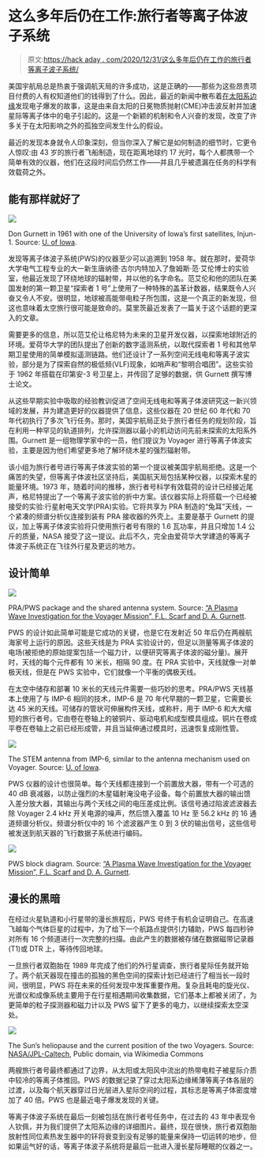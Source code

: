 # 这么多年后仍在工作:旅行者等离子体波子系统

> 原文:[https://hack aday . com/2020/12/31/这么多年后仍在工作的旅行者等离子波子系统/](https://hackaday.com/2020/12/31/still-working-after-all-these-years-the-voyager-plasma-wave-subsystem/)

美国宇航局总是热衷于强调航天局的许多成功，这是正确的——那些为这些昂贵项目付费的人有权知道他们的钱得到了什么。因此，最近的新闻中散布着[在太阳系边缘](https://www.livescience.com/voyager-finds-electron-burst-at-solar-system-edge.html)发现电子爆发的故事，这是由来自太阳的日冕物质抛射(CME)冲击波反射并加速星际等离子体中的电子引起的。这是一个新颖的机制和令人兴奋的发现，改变了许多关于在太阳影响之外的孤独空间发生什么的假设。

最近的发现本身就令人印象深刻，但当你深入了解它是如何制造的细节时，它更令人惊叹:由 43 岁的旅行者飞船制造，现在距离地球约 17 光时，每个人都携带一个简单有效的仪器，他们在这段时间后仍然工作——并且几乎被遗漏在任务的科学有效载荷之外。

## 能有那样就好了

[![](../Images/3e2762100ce253b94013d892907e020a.png)](https://hackaday.com/wp-content/uploads/2020/12/gurnett-injun-1-e1608084507429.jpg)

Don Gurnett in 1961 with one of the University of Iowa’s first satellites, Injun-1\. Source: [U. of Iowa](https://agupubs.onlinelibrary.wiley.com/doi/full/10.1029/2019JA027324%4010.1002/%28ISSN%291944-9208.COMSWSP1).

发现等离子体波子系统(PWS)的仪器至少可以追溯到 1958 年。就在那时，爱荷华大学电气工程专业的大一新生唐纳德·古尔内特加入了詹姆斯·范·艾伦博士的实验室，他最近发现了环绕地球的辐射带，并以他的名字命名。范艾伦和他的团队在美国发射的第一颗卫星“探索者 1 号”上使用了一种特殊的盖革计数器，结果既令人兴奋又令人不安。很明显，地球被高能带电粒子所包围，这是一个真正的新发现，但这也意味着太空旅行很可能是致命的。莫里茨最近发表了一篇关于这个话题的更深入的文章。

需要更多的信息，所以范艾伦让格尼特为未来的卫星开发仪器，以探索地球附近的环境。爱荷华大学的团队提出了创新的数字遥测系统，以取代探索者 1 号和其他早期卫星使用的简单模拟遥测链路。他们还设计了一系列空间无线电和等离子波实验，部分是为了探索自然的极低频(VLF)现象，如哨声和“黎明合唱团”。这些实验于 1962 年搭载在印第安-3 号卫星上，并传回了足够的数据，供 Gurnett 撰写博士论文。

从这些早期实验中吸取的经验教训促进了空间无线电和等离子体波研究这一新兴领域的发展，并为建造更好的仪器提供了信息，这些仪器在 20 世纪 60 年代和 70 年代初执行了多次飞行任务。那时，美国宇航局正处于旅行者任务的规划阶段，旨在利用一种罕见的轨道排列，允许探测器以最小的机动访问先前未探索的太阳系外围。Gurnett 是一组物理学家中的一员，他们提议为 Voyager 进行等离子体波实验，主要是因为他们希望更多地了解环绕木星的强烈辐射带。

该小组为旅行者号进行等离子体波实验的第一个提议被美国宇航局拒绝。这是一个痛苦的失望，但等离子体波社区坚持后，美国航天局包括某种仪器，以探索木星的能量环境。1973 年，随着时间的推移，旅行者号科学有效载荷的设计已经接近尾声，格尼特提出了一个等离子波实验的折中方案。该仪器实际上将搭载一个已经被接受的实验:行星射电天文学(PRA)实验。它将共享为 PRA 制造的“兔耳”天线，一个紧凑的频谱分析仪连接到装有 PRA 接收器的外壳上。主要是基于 Gurnett 的提议，加上等离子体波实验将只使用旅行者号有限的 1.6 瓦功率，并且只增加 1.4 公斤的质量，NASA 接受了这一提议。此后不久，完全由爱荷华大学建造的等离子体波子系统正在飞往外行星及更远的地方。

## 设计简单

[![](../Images/b8dedcabdd220f79d06b67223d7f6b7c.png)](https://hackaday.com/wp-content/uploads/2020/12/voyager-pws-colorized.png)

PRA/PWS package and the shared antenna system. Source: [“A Plasma Wave Investigation for the Voyager Mission”, F.L. Scarf and D. A. Gurnett](http://www-pw.physics.uiowa.edu/plasma-wave/voyager/ssr/PWSINST.HTM).

PWS 的设计如此简单可能是它成功的关键，也是它在发射近 50 年后仍在两艘航海家号上运行的原因。这些天线是为 PRA 实验设计的，但足以测量等离子体波的电场(被拒绝的原始提案包括一个磁力计，以便研究等离子体波的磁分量)。展开时，天线的每个元件都有 10 米长，相隔 90 度。在 PRA 实验中，天线就像一对单极天线，但是在 PWS 实验中，它们就像一个平衡的偶极天线。

在太空中储存和部署 10 米长的天线元件需要一些巧妙的思考。PRA/PWS 天线基本上使用了与 IMP-6 相同的技术，IMP-6 是 70 年代早期的一颗卫星，它需要长达 45 米的天线。可储存的管状可伸展构件天线，或称杆，用于 IMP-6 和大大缩短的旅行者号。它由卷在卷轴上的铍铜片、驱动电机和成型模具组成。铜片在卷成平卷在卷轴上之前已经形成管，并且当延伸通过模具时，迅速恢复成刚性管。

[![](../Images/0a03a667285f64653a37b9ca86a6b293.png)](https://hackaday.com/wp-content/uploads/2020/12/IMP-6-ATEM-antenna-e1608084782929.jpg)

The STEM antenna from IMP-6, similar to the antenna mechanism used on Voyager. Source: [U. of Iowa](https://agupubs.onlinelibrary.wiley.com/doi/full/10.1029/2019JA027324%4010.1002/%28ISSN%291944-9208.COMSWSP1).

PWS 仪器的设计也很简单。每个天线都连接到一个前置放大器，带有一个可选的 40 dB 衰减器，以防止强烈的木星辐射淹没电子设备。每个前置放大器的输出馈入差分放大器，其输出与两个天线之间的电压差成比例。该信号通过陷波滤波器去除 Voyager 2.4 kHz 开关电源的噪声，然后馈入覆盖 10 Hz 至 56.2 kHz 的 16 通道频谱分析仪。频谱分析仪中的 16 个滤波器产生 0 到 3 伏的输出信号，这些信号被发送到航天器的飞行数据子系统进行编码。

[![](../Images/641da5d963e0e8c44b9bdd230337c5bd.png)](https://hackaday.com/wp-content/uploads/2020/12/pws-block-colorized.png)

PWS block diagram. Source: [“A Plasma Wave Investigation for the Voyager Mission”, F.L. Scarf and D. A. Gurnett](http://www-pw.physics.uiowa.edu/plasma-wave/voyager/ssr/PWSINST.HTM).

## 漫长的黑暗

在经过火星轨道和小行星带的漫长旅程后，PWS 号终于有机会证明自己。在高速飞越每个气体巨星的过程中，为了给下一个航路点提供引力辅助，PWS 每四秒钟对所有 16 个频道进行一次完整的扫描。由此产生的数据被存储在数据磁带记录器(T1)或 DTR 上，等待传回地球。

一旦旅行者双胞胎在 1989 年完成了他们的外行星调查，旅行者星际任务就开始了。两个航天器现在撞击的孤独的黑色空间的探索计划已经进行了相当长一段时间，很明显，PWS 将在未来的任何发现中发挥重要作用。复杂且耗电的旋光仪、光谱仪和成像系统主要用于在行星相遇期间收集数据，它们基本上都被关闭了，为更简单的粒子探测器和磁力计以及 PWS 留下了更多的电力，以继续探索太空深处。

[![](../Images/44227ff6d37adeb4c2d918e8495c4090.png)](https://hackaday.com/wp-content/uploads/2020/12/PIA22835-VoyagerProgramHeliosphere-Chart-20181210.png)

The Sun’s heliopause and the current position of the two Voyagers. Source: [NASA/JPL-Caltech](https://commons.wikimedia.org/wiki/File:PIA22835-VoyagerProgram%26Heliosphere-Chart-20181210.png), Public domain, via Wikimedia Commons

两艘旅行者号最终都通过了边界，从太阳或太阳风中流出的热带电粒子被星际介质中较冷的等离子体推回。PWS 的数据记录了穿过太阳系边缘稀薄等离子体各层的过渡，以及每个航天器穿过日光层进入星际空间的过程，其标志是等离子体密度增加了 40 倍。PWS 也是最近电子爆发发现的关键。

等离子体波子系统在最后一刻被包括在旅行者号任务中，在过去的 43 年中表现令人钦佩，并为我们提供了太阳系边缘的详细图片。最终，现在很快，旅行者双胞胎放射性同位素热发生器中的钚将衰变到没有足够的能量来保持一切运转的地步，但如果运气好的话，等离子体波子系统将是最后一批进入漫长星际睡眠的仪器之一。